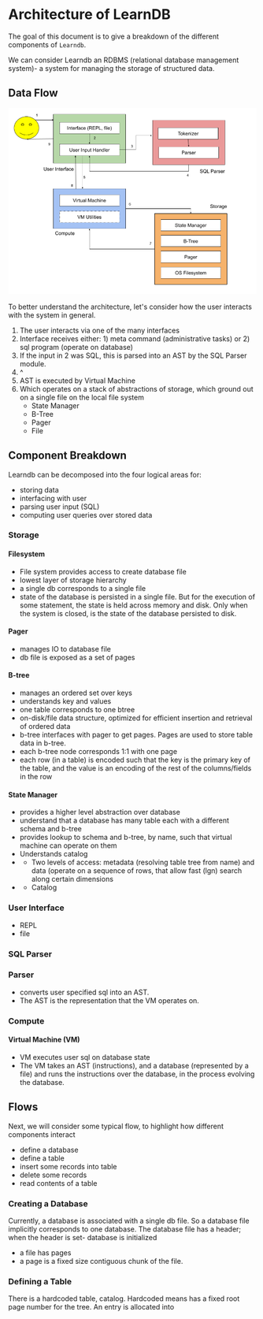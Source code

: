 # Architecture of LearnDB

The goal of this document is to give a breakdown of the different components of `Learndb`.

We can consider Learndb an RDBMS (relational database management system)- a system for managing the storage of structured data.

## Data Flow

![](./leardb_architecture.png)

To better understand the architecture, let's consider how the user interacts with the system in general. 
1. The user interacts via one of the many interfaces
2. Interface receives either: 1) meta command (administrative tasks) or 2) sql program (operate on database)
3. If the input in 2 was SQL, this is parsed into an AST by the SQL Parser module.
4. ^
5. AST is executed by Virtual Machine
6. Which operates on a stack of abstractions of storage, which ground out on a single file on the local file system
    - State Manager
    - B-Tree
    - Pager
    - File

## Component Breakdown

Learndb can be decomposed into the four logical areas for: 
- storing data
- interfacing with user
- parsing user input (SQL)
- computing user queries over stored data

### Storage

#### Filesystem

- File system provides access to create database file 
- lowest layer of storage hierarchy 
- a single db corresponds to a single file
- state of the database is persisted in a single file. But for the execution 
of some statement, the state is held across memory and disk. Only when the system is closed, is the state of the database
persisted to disk. 

#### Pager
- manages IO to database file
- db file is exposed as a set of pages

#### B-tree
- manages an ordered set over keys
- understands key and values
- one table corresponds to one btree
- on-disk/file data structure, optimized for efficient insertion and retrieval of ordered data
- b-tree interfaces with pager to get pages. Pages are used to store table data in b-tree.
- each b-tree node corresponds 1:1 with one page
- each row (in a table) is encoded such that the key is the primary key of the table, and the value is an encoding of the rest of the columns/fields in the row 

#### State Manager
- provides a higher level abstraction over database
- understand that a database has many table each with a different schema and b-tree
- provides lookup to schema and b-tree, by name, such that virtual machine can operate on them
- Understands catalog
- - Two levels of access: metadata (resolving table tree from name) and data (operate on a sequence of rows, that allow fast (lgn) search along certain dimensions 
- - Catalog

### User Interface

- REPL
- file 

### SQL Parser

### Parser
- converts user specified sql into an AST. 
- The AST is the representation that the VM operates on.

### Compute

#### Virtual Machine (VM)
- VM executes user sql on database state
- The VM takes an AST (instructions), and a database 
(represented by a file) and runs the instructions over the database, in the process evolving the database.


## Flows
Next, we will consider some typical flow, to highlight how different components interact 
- define a database
- define a table
- insert some records into table
- delete some records
- read contents of a table


### Creating a Database
Currently, a database is associated with a single db file. So a database file implicitly corresponds to one database.
The database file has a header; when the header is set- database is initialized 
- a file has pages
- a page is a fixed size contiguous chunk of the file.

### Defining a Table
There is a hardcoded table, catalog. Hardcoded means has a fixed root page number for the tree.
An entry is allocated into 

